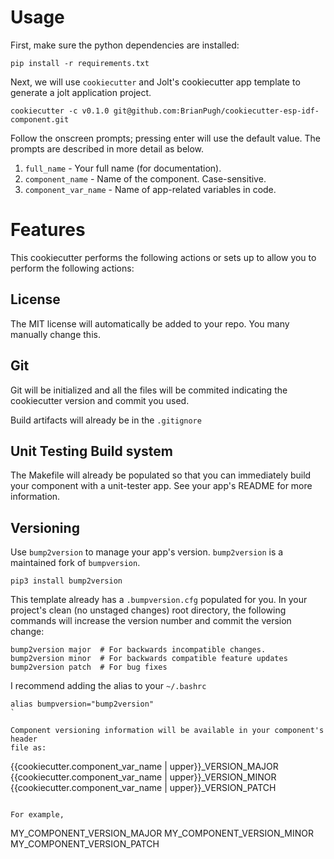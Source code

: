 
# Usage

First, make sure the python dependencies are installed:

```
pip install -r requirements.txt
```

Next, we will use `cookiecutter` and Jolt's cookiecutter app template to 
generate a jolt application project.

```
cookiecutter -c v0.1.0 git@github.com:BrianPugh/cookiecutter-esp-idf-component.git
```

Follow the onscreen prompts; pressing enter will use the default value.
The prompts are described in more detail as below.

1. `full_name` - Your full name (for documentation).
2. `component_name` - Name of the component. Case-sensitive.
3. `component_var_name` - Name of app-related variables in code.


# Features

This cookiecutter performs the following actions or sets up to allow you to perform
the following actions:

## License

The MIT license will automatically be added to your repo. You many manually change
this.

## Git

Git will be initialized and all the files will be commited indicating 
the cookiecutter version and commit you used.

Build artifacts will already be in the `.gitignore`

## Unit Testing Build system

The Makefile will already be populated so that you can immediately build your
component with a unit-tester app. See your app's README for more information.

## Versioning

Use `bump2version` to manage your app's version. `bump2version` is a maintained
fork of `bumpversion`.

```
pip3 install bump2version
```

This template already has a `.bumpversion.cfg` populated for you. In your project's
clean (no unstaged changes) root directory, the following commands will increase
the version number and commit the version change:

```
bump2version major  # For backwards incompatible changes.
bump2version minor  # For backwards compatible feature updates
bump2version patch  # For bug fixes
```

I recommend adding the alias to your `~/.bashrc`

```
alias bumpversion="bump2version"
`

Component versioning information will be available in your component's header 
file as:

```
{{cookiecutter.component_var_name | upper}}_VERSION_MAJOR
{{cookiecutter.component_var_name | upper}}_VERSION_MINOR
{{cookiecutter.component_var_name | upper}}_VERSION_PATCH
```

For example,

```
MY_COMPONENT_VERSION_MAJOR
MY_COMPONENT_VERSION_MINOR
MY_COMPONENT_VERSION_PATCH
```
